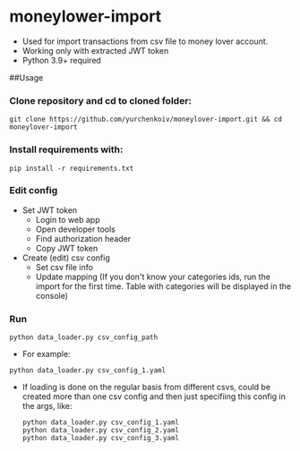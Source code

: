 # moneylower-import

- Used for import transactions from csv file to money lover account. 
- Working only with extracted JWT token
- Python 3.9+ required

##Usage
### Clone repository and cd to cloned folder:
````commandline
git clone https://github.com/yurchenkoiv/moneylover-import.git && cd moneylover-import
````
### Install requirements with:
````commandline
pip install -r requirements.txt
````

### Edit config
  * Set JWT token
    * Login to web app
    * Open developer tools
    * Find authorization header
    * Copy JWT token 
  * Create (edit) csv config
    * Set csv file info
    * Update mapping (If you don't know your categories ids, 
      run the import for the first time. Table with categories will be
      displayed in the console)
### Run
````commandline
python data_loader.py csv_config_path
````
* For example:
````commandline
python data_loader.py csv_config_1.yaml
````

* If loading is done on the regular basis 
  from different csvs, 
  could be created more than one csv config
  and then just specifiing this config in the 
  args, like: 
  ``````commandline
  python data_loader.py csv_config_1.yaml
  python data_loader.py csv_config_2.yaml
  python data_loader.py csv_config_3.yaml
  ``````
